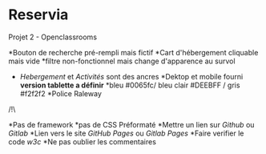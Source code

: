# Reservia
 Projet 2 - Openclassrooms

*Bouton de recherche pré-rempli mais fictif
*Cart d'hébergement cliquable mais vide
*filtre non-fonctionnel mais change d'apparence au survol
* *Hebergement* et *Activités* sont des ancres
*Dektop et mobile fourni **version tablette a définir**
*bleu #0065fc/ bleu clair #DEEBFF / gris #f2f2f2
*Police Raleway

/!\

*Pas de framework
*pas de CSS Préformaté
*Mettre un lien sur *Github* ou *Gitlab*
*Lien vers le site *GitHub Pages* ou *Gitlab Pages*
*Faire verifier le code *w3c*
*Ne pas oublier les commentaires
